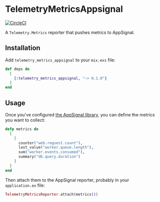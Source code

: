 # TelemetryMetricsAppsignal

[![CircleCI](https://circleci.com/gh/surgeventures/telemetry_metrics_appsignal.svg?style=svg)](https://circleci.com/gh/surgeventures/telemetry_metrics_appsignal)

A `Telemetry.Metrics` reporter that pushes metrics to AppSignal.

## Installation

Add `telemetry_metrics_appsignal` to your `mix.exs` file:

```elixir
def deps do
  [
    {:telemetry_metrics_appsignal, "~> 0.1.0"}
  ]
end
```

## Usage

Once you've configured [the AppSignal library](https://hexdocs.pm/appsignal), you can define the metrics you want to collect:

```elixir
defp metrics do
  [
    [
      counter("web.request.count"),
      last_value("worker.queue.length"),
      sum("worker.events.consumed"),
      summary("db.query.duration")
    ]
  ]
end
```

Then attach them to the AppSignal reporter, probably in your `application.ex` file:

```elixir
TelemetryMetricsReporter.attach(metrics())
```
